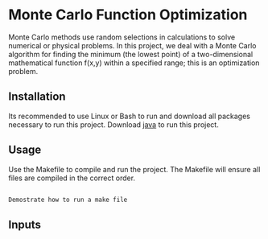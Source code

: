 # Monte Carlo Function Optimization

Monte Carlo methods use random selections in calculations to solve numerical or physical problems. In this project, we deal with a Monte Carlo algorithm for finding the minimum (the lowest point) of a two-dimensional mathematical function f(x,y) within a specified range; this is an optimization problem.

## Installation 

Its recommended to use Linux or Bash to run and download all packages necessary to run this project. Download [java](https://www.java.com/en/) to run this project. 

## Usage

Use the Makefile to compile and run the project. The Makefile will ensure all files are compiled in the correct order. 

```bash

Demostrate how to run a make file

```

## Inputs

```bash

````